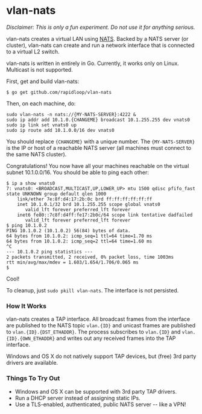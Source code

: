 
# vlan-nats

_Disclaimer: This is only a fun experiment. Do not use it for anything serious._

vlan-nats creates a virtual LAN using [NATS](https://nats.io/). Backed by a NATS
server (or cluster), vlan-nats can create and run a network interface that is
connected to a virtual L2 switch.

vlan-nats is written in entirely in Go. Currently, it works only on Linux.
Multicast is not supported.

First, get and build vlan-nats:

```
$ go get github.com/rapidloop/vlan-nats
```

Then, on each machine, do:

```
sudo vlan-nats -n nats://{MY-NATS-SERVER}:4222 &
sudo ip addr add 10.1.0.{CHANGEME} broadcast 10.1.255.255 dev vnats0
sudo ip link set vnats0 up
sudo ip route add 10.1.0.0/16 dev vnats0
```

You should replace `{CHANGEME}` with a unique number. The `{MY-NATS-SERVER}` is
the IP or host of a reachable NATS server (all machines must connect to the same
NATS cluster).

Congratulations! You now have all your machines reachable on the virtual subnet
10.1.0.0/16. You should be able to ping each other:

```
$ ip a show vnats0
7: vnats0: <BROADCAST,MULTICAST,UP,LOWER_UP> mtu 1500 qdisc pfifo_fast state UNKNOWN group default qlen 1000
    link/ether 7e:8f:d4:17:2b:0c brd ff:ff:ff:ff:ff:ff
    inet 10.1.0.1/32 brd 10.1.255.255 scope global vnats0
       valid_lft forever preferred_lft forever
    inet6 fe80::7c8f:d4ff:fe17:2b0c/64 scope link tentative dadfailed
       valid_lft forever preferred_lft forever
$ ping 10.1.0.2
PING 10.1.0.2 (10.1.0.2) 56(84) bytes of data.
64 bytes from 10.1.0.2: icmp_seq=1 ttl=64 time=1.70 ms
64 bytes from 10.1.0.2: icmp_seq=2 ttl=64 time=1.60 ms
^C
--- 10.1.0.2 ping statistics ---
2 packets transmitted, 2 received, 0% packet loss, time 1003ms
rtt min/avg/max/mdev = 1.603/1.654/1.706/0.065 ms
$
```

Cool!

To cleanup, just `sudo pkill vlan-nats`. The interface is not persisted.

### How It Works

vlan-nats creates a TAP interface. All broadcast frames from the interface are
published to the NATS topic `vlan.{ID}` and unicast frames are published to
`vlan.{ID}.{DST_ETHADDR}`. The process subscribes to `vlan.{ID}` and
`vlan.{ID}.{OWN_ETHADDR}` and writes out any received frames into the TAP
interface.

Windows and OS X do not natively support TAP devices, but (free) 3rd party
drivers are available.

### Things To Try Out

* Windows and OS X can be supported with 3rd party TAP drivers.
* Run a DHCP server instead of assigning static IPs.
* Use a TLS-enabled, authenticated, public NATS server -- like a VPN!


